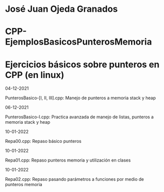 # José Juan Ojeda Granados
# CPP-EjemplosBasicosPunterosMemoria
# Ejercicios básicos sobre punteros en CPP (en linux)

04-12-2021

PunterosBasico-[I, II, III].cpp: Manejo de punteros a memoria stack y heap

06-12-2021

PunterosBasico-I.cpp: Practica avanzada de manejo de listas, punteros a memoria stack y heap

10-01-2022

Repa00.cpp: Repaso básico punteros

10-01-2022

Repa01.cpp: Repaso punteros memoria y utilización en clases

10-01-2022

Repa02.cpp: Repaso pasando parámetros a funciones por medio de punteros memoria